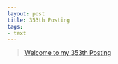 ```yaml
---
layout: post
title: 353th Posting
tags: 
- text
---
```


> [Welcome to my 353th Posting](https://janghan-kor.tistory.com/1402)
